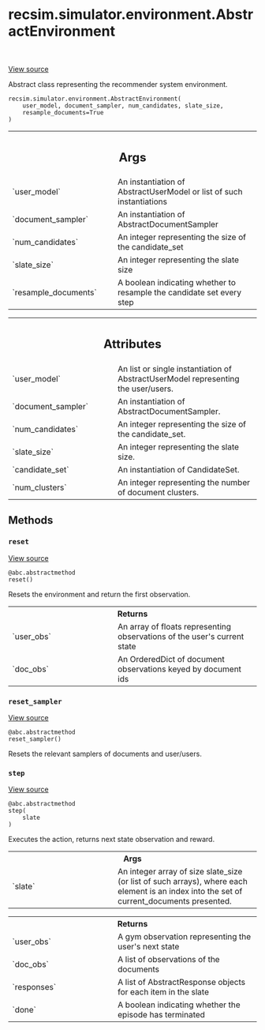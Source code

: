 <div itemscope itemtype="http://developers.google.com/ReferenceObject">
<meta itemprop="name" content="recsim.simulator.environment.AbstractEnvironment" />
<meta itemprop="path" content="Stable" />
<meta itemprop="property" content="__init__"/>
<meta itemprop="property" content="reset"/>
<meta itemprop="property" content="reset_sampler"/>
<meta itemprop="property" content="step"/>
</div>

# recsim.simulator.environment.AbstractEnvironment

<!-- Insert buttons and diff -->

<table class="tfo-notebook-buttons tfo-api" align="left">

</table>

<a target="_blank" href="https://github.com/google-research/recsim/tree/master/recsim/simulator/environment.py">View
source</a>

Abstract class representing the recommender system environment.

<pre class="devsite-click-to-copy prettyprint lang-py tfo-signature-link">
<code>recsim.simulator.environment.AbstractEnvironment(
    user_model, document_sampler, num_candidates, slate_size,
    resample_documents=True
)
</code></pre>

<!-- Placeholder for "Used in" -->
<!-- Tabular view -->

 <table class="responsive fixed orange">
<colgroup><col width="214px"><col></colgroup>
<tr><th colspan="2"><h2 class="add-link">Args</h2></th></tr>

<tr>
<td>
`user_model`
</td>
<td>
An instantiation of AbstractUserModel or list of such
instantiations
</td>
</tr><tr>
<td>
`document_sampler`
</td>
<td>
An instantiation of AbstractDocumentSampler
</td>
</tr><tr>
<td>
`num_candidates`
</td>
<td>
An integer representing the size of the candidate_set
</td>
</tr><tr>
<td>
`slate_size`
</td>
<td>
An integer representing the slate size
</td>
</tr><tr>
<td>
`resample_documents`
</td>
<td>
A boolean indicating whether to resample the candidate
set every step
</td>
</tr>
</table>

<!-- Tabular view -->

 <table class="responsive fixed orange">
<colgroup><col width="214px"><col></colgroup>
<tr><th colspan="2"><h2 class="add-link">Attributes</h2></th></tr>

<tr>
<td>
`user_model`
</td>
<td>
An list or single instantiation of AbstractUserModel
representing the user/users.
</td>
</tr><tr>
<td>
`document_sampler`
</td>
<td>
An instantiation of AbstractDocumentSampler.
</td>
</tr><tr>
<td>
`num_candidates`
</td>
<td>
An integer representing the size of the candidate_set.
</td>
</tr><tr>
<td>
`slate_size`
</td>
<td>
An integer representing the slate size.
</td>
</tr><tr>
<td>
`candidate_set`
</td>
<td>
An instantiation of CandidateSet.
</td>
</tr><tr>
<td>
`num_clusters`
</td>
<td>
An integer representing the number of document clusters.
</td>
</tr>
</table>

## Methods

<h3 id="reset"><code>reset</code></h3>

<a target="_blank" href="https://github.com/google-research/recsim/tree/master/recsim/simulator/environment.py">View
source</a>

<pre class="devsite-click-to-copy prettyprint lang-py tfo-signature-link">
<code>@abc.abstractmethod</code>
<code>reset()
</code></pre>

Resets the environment and return the first observation.

<!-- Tabular view -->

 <table class="responsive fixed orange">
<colgroup><col width="214px"><col></colgroup>
<tr><th colspan="2">Returns</th></tr>

<tr>
<td>
`user_obs`
</td>
<td>
An array of floats representing observations of the user's
current state
</td>
</tr><tr>
<td>
`doc_obs`
</td>
<td>
An OrderedDict of document observations keyed by document ids
</td>
</tr>
</table>

<h3 id="reset_sampler"><code>reset_sampler</code></h3>

<a target="_blank" href="https://github.com/google-research/recsim/tree/master/recsim/simulator/environment.py">View
source</a>

<pre class="devsite-click-to-copy prettyprint lang-py tfo-signature-link">
<code>@abc.abstractmethod</code>
<code>reset_sampler()
</code></pre>

Resets the relevant samplers of documents and user/users.

<h3 id="step"><code>step</code></h3>

<a target="_blank" href="https://github.com/google-research/recsim/tree/master/recsim/simulator/environment.py">View
source</a>

<pre class="devsite-click-to-copy prettyprint lang-py tfo-signature-link">
<code>@abc.abstractmethod</code>
<code>step(
    slate
)
</code></pre>

Executes the action, returns next state observation and reward.

<!-- Tabular view -->

 <table class="responsive fixed orange">
<colgroup><col width="214px"><col></colgroup>
<tr><th colspan="2">Args</th></tr>

<tr>
<td>
`slate`
</td>
<td>
An integer array of size slate_size (or list of such arrays), where
each element is an index into the set of current_documents presented.
</td>
</tr>
</table>

<!-- Tabular view -->

 <table class="responsive fixed orange">
<colgroup><col width="214px"><col></colgroup>
<tr><th colspan="2">Returns</th></tr>

<tr>
<td>
`user_obs`
</td>
<td>
A gym observation representing the user's next state
</td>
</tr><tr>
<td>
`doc_obs`
</td>
<td>
A list of observations of the documents
</td>
</tr><tr>
<td>
`responses`
</td>
<td>
A list of AbstractResponse objects for each item in the slate
</td>
</tr><tr>
<td>
`done`
</td>
<td>
A boolean indicating whether the episode has terminated
</td>
</tr>
</table>
